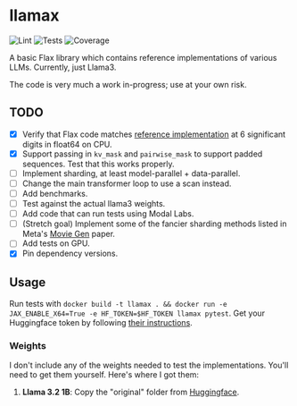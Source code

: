 # llamax



![Lint](https://github.com/finbarrtimbers/llamax/actions/workflows/lint.yml/badge.svg)
![Tests](https://github.com/finbarrtimbers/llamax/actions/workflows/test.yml/badge.svg)
![Coverage](https://gist.githubusercontent.com/finbarrtimbers/12ba425b48b5fe95dce24fba21bcbf70/raw/coverage.svg)

A basic Flax library which contains reference implementations of various LLMs. Currently, just Llama3.

The code is very much a work in-progress; use at your own risk.

## TODO

- [x] Verify that Flax code matches [reference implementation](https://github.com/meta-llama/llama3/blob/main/llama/model.py) at 6 significant digits in float64 on CPU.
- [x] Support passing in `kv_mask` and `pairwise_mask` to support padded sequences. Test that this works properly.
- [ ] Implement sharding, at least model-parallel + data-parallel.
- [ ] Change the main transformer loop to use a scan instead.
- [ ] Add benchmarks.
- [ ] Test against the actual llama3 weights.
- [ ] Add code that can run tests using Modal Labs.
- [ ] (Stretch goal) Implement some of the fancier sharding methods listed in Meta's [Movie Gen](https://ai.meta.com/research/movie-gen/) paper.
- [ ] Add tests on GPU.
- [x] Pin dependency versions.

## Usage

Run tests with `docker build -t llamax . && docker run -e JAX_ENABLE_X64=True -e HF_TOKEN=$HF_TOKEN llamax pytest`. Get your Huggingface token by following [their instructions](https://huggingface.co/docs/hub/en/security-tokens).


### Weights

I don't include any of the weights needed to test the implementations. You'll
 need to get them yourself. Here's where I got them:

1. **Llama 3.2 1B**: Copy the "original" folder from [Huggingface](https://huggingface.co/meta-llama/Llama-3.2-1B/tree/main/original).